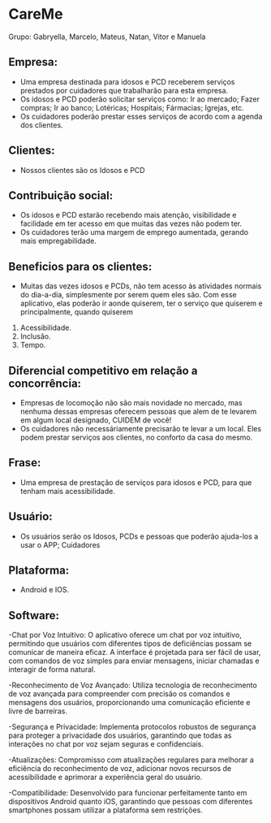 # CareMe
Grupo: Gabryella, Marcelo, Mateus, Natan, Vitor e Manuela

## Empresa: 
 - Uma empresa destinada para idosos e PCD receberem serviços prestados por cuidadores que trabalharão para esta empresa.
 - Os idosos e PCD poderão solicitar serviços como: Ir ao mercado; Fazer compras; Ir ao banco; Lotéricas; Hospitais; Fármacias; Igrejas, etc.
 - Os cuidadores poderão prestar esses serviços de acordo com a agenda dos clientes.

## Clientes: 
 - Nossos clientes são os Idosos e PCD

## Contribuição social: 
 - Os idosos e PCD estarão recebendo mais atenção, visibilidade e facilidade em ter acesso em que muitas das vezes não podem ter.
 - Os cuidadores terão uma margem de emprego aumentada, gerando mais empregabilidade.

## Beneficios para os clientes: 
 - Muitas das vezes idosos e PCDs, não tem acesso às atividades normais do dia-a-dia, simplesmente por serem quem eles são. Com esse aplicativo, elas poderão ir aonde quiserem, ter o serviço que quiserem e principalmente, quando quiserem
 1. Acessibilidade.
 2. Inclusão.
 3. Tempo.

## Diferencial competitivo em relação a concorrência: 
- Empresas de locomoção não são mais novidade no mercado, mas nenhuma dessas empresas oferecem pessoas que alem de te levarem em algum local designado, CUIDEM de você!
- Os cuidadores não necessáriamente precisarão te levar a um local. Eles podem prestar serviços aos clientes, no conforto da casa do mesmo.

## Frase: 
 - Uma empresa de prestação de serviços para idosos e PCD, para que tenham mais acessibilidade.

## Usuário:
 - Os usuários serão os Idosos, PCDs e pessoas que poderão ajuda-los a usar o APP; Cuidadores

## Plataforma:
 - Android e IOS.
## Software:
 -Chat por Voz Intuitivo:
O aplicativo oferece um chat por voz intuitivo, permitindo que usuários com diferentes tipos de deficiências possam se comunicar de maneira eficaz.
A interface é projetada para ser fácil de usar, com comandos de voz simples para enviar mensagens, iniciar chamadas e interagir de forma natural.

-Reconhecimento de Voz Avançado:
Utiliza tecnologia de reconhecimento de voz avançada para compreender com precisão os comandos e mensagens dos usuários, proporcionando uma comunicação eficiente e livre de barreiras.

-Segurança e Privacidade:
Implementa protocolos robustos de segurança para proteger a privacidade dos usuários, garantindo que todas as interações no chat por voz sejam seguras e confidenciais.

-Atualizações:
Compromisso com atualizações regulares para melhorar a eficiência do reconhecimento de voz, adicionar novos recursos de acessibilidade e aprimorar a experiência geral do usuário.

-Compatibilidade:
Desenvolvido para funcionar perfeitamente tanto em dispositivos Android quanto iOS, garantindo que pessoas com diferentes smartphones possam utilizar a plataforma sem restrições.
